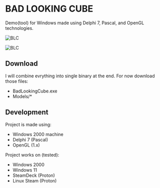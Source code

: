 # BAD LOOKING CUBE
Demo(tool) for Windows made using Delphi 7, Pascal, and OpenGL technologies.

![BLC](https://cdn.fosstodon.org/media_attachments/files/111/399/632/881/329/270/original/16440b2a92cc625b.jpg)

![BLC](https://cdn.fosstodon.org/media_attachments/files/111/400/013/545/533/620/original/a0318f9a7eb1dcc6.jpg)

## Download
I will combine evrything into single binary at the end. For now download those files:

- BadLookingCube.exe
- Models/*

## Development
Project is made using:
- Windows 2000 machine
- Delphi 7 (Pascal)
- OpenGL (1.x)

Project works on (tested):
- Windows 2000
- Windows 11
- SteamDeck (Proton)
- Linux Steam (Proton)
